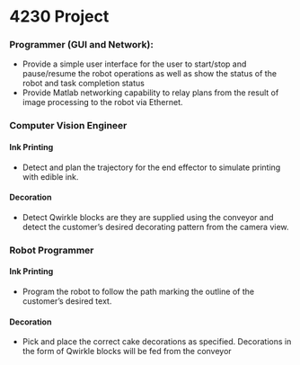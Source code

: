 # 4230 Project


### Programmer (GUI and Network): 

* Provide a simple user interface for the user to start/stop and pause/resume the robot operations as well
as show the status of the robot and task completion status 
* Provide Matlab networking capability to relay plans from the result of image processing to the robot via
Ethernet. 

### Computer Vision Engineer

#### Ink Printing

* Detect and plan the trajectory for the end effector to simulate printing with edible ink. 

#### Decoration

* Detect Qwirkle blocks are they are supplied using the conveyor and detect the customer’s desired
decorating pattern from the camera view. 

### Robot Programmer

#### Ink Printing

* Program the robot to follow the path marking the outline of the customer’s desired text. 

#### Decoration 

* Pick and place the correct cake decorations as specified. Decorations in the form of Qwirkle blocks will
be fed from the conveyor 
